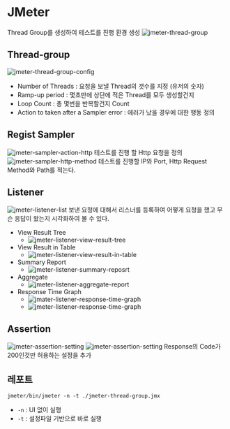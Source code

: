 # JMeter

Thread Group를 생성하여 테스트를 진행 환경 생성
![jmeter-thread-group](../asset/Test/jmeter-thread-group.png)

## Thread-group
![jmeter-thread-group-config](../asset/Test/jmeter-thread-group-config.png)
- Number of Threads : 요청을 보낼 Thread의 갯수를 지정 (유저의 숫자)
- Ramp-up period : 몇초만에 상단에 적은 Thread를 모두 생성할건지
- Loop Count : 총 몇번을 반복할건지 Count
- Action to taken after a Sampler error : 에러가 났을 경우에 대한 행동 정의


## Regist Sampler
![jmeter-sampler-action-http](../asset/Test/jmeter-sampler-action-http.png)
테스트를 진행 할 Http 요청을 정의
![jmeter-sampler-http-method](../asset/Test/jmeter-sampler-http-method.png)
테스트를 진행할 IP와 Port, Http Request Method와 Path를 적는다.

## Listener
![jmeter-listener-list](../asset/Test/jmeter-listener-list.png)
보낸 요청에 대해서 리스너를 등록하여 어떻게 요청을 했고 무슨 응답이 왔는지 시각화하여 볼 수 있다.
- View Result Tree
  - ![jmeter-listener-view-result-tree](../asset/Test/jmeter-listener-view-result-tree.png)
- View Result in Table
  - ![jmeter-listener-view-result-in-table](../asset/Test/jmeter-listener-view-result-in-table.png)
- Summary Report
  - ![jmeter-listener-summary-reposrt](../asset/Test/jmeter-listener-summary-reposrt.png)
- Aggregate
  - ![jmeter-listener-aggregate-report](../asset/Test/jmeter-listener-aggregate-report.png)
- Response Time Graph
  - ![jmater-listener-response-time-graph](../asset/Test/jmater-listener-response-time-graph-001.png)
  - ![jmeter-listener-response-time-graph](../asset/Test/jmeter-listener-response-time-graph-002.png)

## Assertion
![jmeter-assertion-setting](../asset/Test/jmeter-assertion-add.png)
![jmeter-assertion-setting](../asset/Test/jmeter-assertion-setting.png)
Response의 Code가 200인것만 허용하는 설정을 추가


## 레포트
`jmeter/bin/jmeter -n -t ./jmeter-thread-group.jmx`
- `-n` : UI 없이 실행
- `-t` : 설정파일 기반으로 바로 실행



